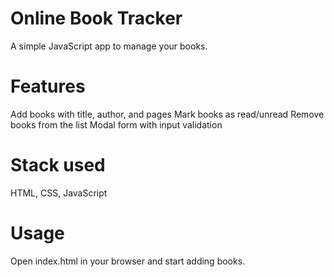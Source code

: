 # Online Book Tracker

A simple JavaScript app to manage your books.

# Features
Add books with title, author, and pages
Mark books as read/unread
Remove books from the list
Modal form with input validation

# Stack used
HTML, CSS, JavaScript

# Usage
Open index.html in your browser and start adding books.